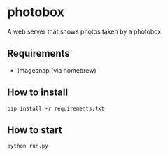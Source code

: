 # photobox
A web server that shows photos taken by a photobox

## Requirements
- imagesnap (via homebrew)

## How to install
```
pip install -r requirements.txt
```

## How to start
```
python run.py
```
